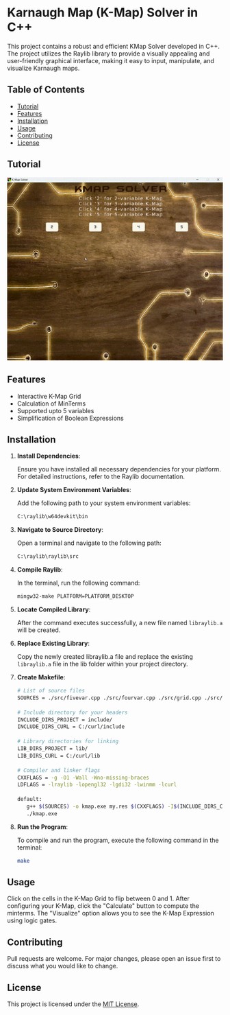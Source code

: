 # Karnaugh Map (K-Map) Solver in C++

This project contains a robust and efficient KMap Solver developed in C++. The project utilizes the Raylib library to provide a visually appealing and user-friendly graphical interface, making it easy to input, manipulate, and visualize Karnaugh maps.

## Table of Contents

- [Tutorial](#tutorial)
- [Features](#features)
- [Installation](#installation)
- [Usage](#usage)
- [Contributing](#contributing)
- [License](#license)

## Tutorial
![tutorial.gif](./assets/tutorial.gif?raw=true)

## Features
-  Interactive K-Map Grid
-  Calculation of MinTerms
-  Supported upto 5 variables
-  Simplification of Boolean Expressions

## Installation

1. **Install Dependencies**:

   Ensure you have installed all necessary dependencies for your platform. For detailed instructions, refer to the Raylib documentation.

2. **Update System Environment Variables**:

   Add the following path to your system environment variables:
   ```bash
   C:\raylib\w64devkit\bin
   ```

3. **Navigate to Source Directory**:

   Open a terminal and navigate to the following path:
   ```bash
   C:\raylib\raylib\src
   ```

4. **Compile Raylib**:

   In the terminal, run the following command:
   ```bash
   mingw32-make PLATFORM=PLATFORM_DESKTOP
   ```

5. **Locate Compiled Library**:

   After the command executes successfully, a new file named ```libraylib.a``` will be created.

6. **Replace Existing Library**:

   Copy the newly created libraylib.a file and replace the existing ```libraylib.a``` file in the lib folder within your project directory.

7. **Create Makefile**:
   ```bash
   # List of source files
   SOURCES = ./src/fivevar.cpp ./src/fourvar.cpp ./src/grid.cpp ./src/kmapsolver.cpp ./src/main.cpp ./src/threevar.cpp ./src/twovar.cpp ./src/http_request.cpp

   # Include directory for your headers
   INCLUDE_DIRS_PROJECT = include/
   INCLUDE_DIRS_CURL = C:/curl/include

   # Library directories for linking
   LIB_DIRS_PROJECT = lib/
   LIB_DIRS_CURL = C:/curl/lib

   # Compiler and linker flags
   CXXFLAGS = -g -O1 -Wall -Wno-missing-braces
   LDFLAGS = -lraylib -lopengl32 -lgdi32 -lwinmm -lcurl

   default:
      g++ $(SOURCES) -o kmap.exe my.res $(CXXFLAGS) -I$(INCLUDE_DIRS_CURL) -I$(INCLUDE_DIRS_PROJECT) -L$(LIB_DIRS_CURL) -L$(LIB_DIRS_PROJECT)  $(LDFLAGS) -Wl,--subsystem,windows
      ./kmap.exe
   ```


8. **Run the Program**:

   To compile and run the program, execute the following command in the terminal:
   ```bash
   make
   ```
## Usage
Click on the cells in the K-Map Grid to flip between 0 and 1. After configuring your K-Map, click the "Calculate" button to compute the minterms. The "Visualize" option allows you to see the K-Map Expression using logic gates.

## Contributing
Pull requests are welcome. For major changes, please open an issue first to discuss what you would like to change.

## License
This project is licensed under the [MIT License](LICENSE).
